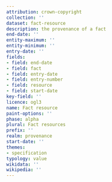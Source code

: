 ```yaml
---
attribution: crown-copyright
collection: ''
dataset: fact-resource
description: the provenance of a fact
end-date: ''
entity-maximum: ''
entity-minimum: ''
entry-date: ''
fields:
- field: end-date
- field: fact
- field: entry-date
- field: entry-number
- field: resource
- field: start-date
key-field: ''
licence: ogl3
name: Fact resource
paint-options: ''
phase: alpha
plural: Fact resources
prefix: ''
realm: provenance
start-date: ''
themes:
- specification
typology: value
wikidata: ''
wikipedia: ''
---
```

